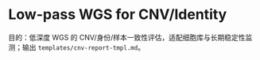 # Low-pass WGS for CNV/Identity

目的：低深度 WGS 的 CNV/身份/样本一致性评估，适配细胞库与长期稳定性监测；输出 `templates/cnv-report-tmpl.md`。
